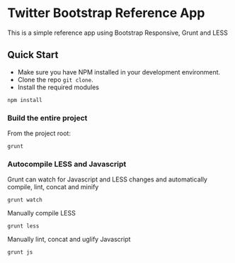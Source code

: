 # Twitter Bootstrap Reference App

This is a simple reference app using Bootstrap Responsive, Grunt and LESS

## Quick Start
* Make sure you have NPM installed in your development environment.
* Clone the repo `git clone`.
* Install the required modules

```shell
npm install
```

### Build the entire project
From the project root:

```shell
grunt
```

### Autocompile LESS and Javascript
Grunt can watch for Javascript and LESS changes and automatically compile, lint, concat and minify

```shell
grunt watch
```

Manually compile LESS

```shell
grunt less
```

Manually lint, concat and uglify Javascript

```shell
grunt js
```